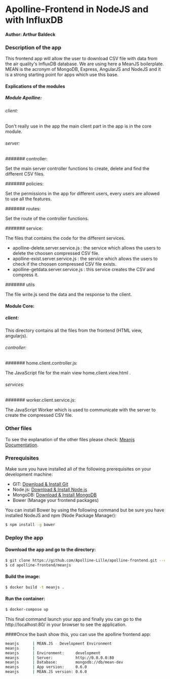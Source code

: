 
# Apolline-Frontend in NodeJS and with InfluxDB
#### Author: Arthur Baldeck

### Description of the app

This frontend app will allow the user to download CSV file with data from the air quality's InfluxDB database. We are using here a MeanJS boilerplate. MEAN is the acronym of MongoDB, Express, AngularJS and NodeJS and it is a strong starting point for apps which use this base.

#### Explications of the modules

##### Module Apolline:

###### client:

Don't really use in the app the main client part in the app is in the core module.

###### server:

####### controller:

Set the main server controller functions to create, delete and find the different CSV files.

####### policies:

Set the permissions in the app for different users, every users are allowed to use all the features.

####### routes:

Set the route of the controller functions.

####### service:

The files that contains the code for the different services.

* apolline-delete.server.service.js : the service which allows the users to delete the choosen compressed CSV file.
* apolline-exist.server.service.js : the service which allows the users to check if the choosen compressed CSV file exists.
* apolline-getdata.server.service.js : this service creates the CSV and compress it.

####### utils

The file write.js send the data and the response to the client.

#### Module Core:

##### client:

This directory contains all the files from the frontend (HTML view, angularjs).

###### controller:

####### home.client.controller.js:

The JavaScript file for the main view home.client.view.html .

###### services:

####### worker.client.service.js:

The JavaScript Worker which is used to communicate with the server to create the compressed CSV file.

### Other files

To see the explanation of the other files please check: [Meanjs Documentation](http://meanjs.org/docs.html).

### Prerequisites 
Make sure you have installed all of the following prerequisites on your development machine:
* GIT: [Download & Install Git](https://git-scm.com/downloads)
* Node.js: [Download & Install Node.js](https://nodejs.org/en/download/)
* MongoDB: [Download & Install MongoDB](http://www.mongodb.org/downloads)
* Bower (Manage your frontend packages)

You can install Bower by using the following command but be sure you have installed NodeJS and npm (Node Package Manager):

```bash
$ npm install -g bower
```

### Deploy the app

#### Download the app and go to the directory:

```bash
$ git clone https://github.com/Apolline-Lille/apolline-frontend.git --config core.autocrlf=input
$ cd apolline-frontend/meanjs
```
#### Build the image:

```bash
$ docker build -t meanjs .
```
#### Run the container:

```bash
$ docker-compose up
```
This final command launch your app and finally you can go to the http://localhost:80/ in your browser to see the application.

####Once the bash show this, you can use the apolline frontend app:

```bash
meanjs      | MEAN.JS - Development Environment
meanjs      | 
meanjs      | Environment:     development
meanjs      | Server:          http://0.0.0.0:80
meanjs      | Database:        mongodb://db/mean-dev
meanjs      | App version:     0.6.0
meanjs      | MEAN.JS version: 0.6.0
```

